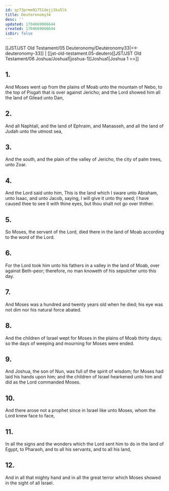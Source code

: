 ```yaml
---
id: qz73prmm91751dejj1ku5lk
title: Deuteronomy34
desc: ''
updated: 1704669006644
created: 1704669006644
isDir: false
---
```

[[JST/JST Old Testament/05 Deuteronomy/Deuteronomy33|<<-deuteronomy-33]] | [[jst-old-testament.05-deutero[[JST/JST Old Testament/06 Joshua/Joshua1|joshua-1]]Joshua1|Joshua 1 >>]]
## 1.
And Moses went up from the plains of Moab unto the mountain of Nebo, to the top of Pisgah that is over against Jericho; and the Lord showed him all the land of Gilead unto Dan,
## 2.
And all Naphtali, and the land of Ephraim, and Manasseh, and all the land of Judah unto the utmost sea,
## 3.
And the south, and the plain of the valley of Jericho, the city of palm trees, unto Zoar.
## 4.
And the Lord said unto him, This is the land which I sware unto Abraham, unto Isaac, and unto Jacob, saying, I will give it unto thy seed; I have caused thee to see it with thine eyes, but thou shalt not go over thither.
## 5.
So Moses, the servant of the Lord, died there in the land of Moab according to the word of the Lord.
## 6.
For the Lord took him unto his fathers in a valley in the land of Moab, over against Beth-peor; therefore, no man knoweth of his sepulcher unto this day.
## 7.
And Moses was a hundred and twenty years old when he died; his eye was not dim nor his natural force abated.
## 8.
And the children of Israel wept for Moses in the plains of Moab thirty days; so the days of weeping and mourning for Moses were ended.
## 9.
And Joshua, the son of Nun, was full of the spirit of wisdom; for Moses had laid his hands upon him; and the children of Israel hearkened unto him and did as the Lord commanded Moses.
## 10.
And there arose not a prophet since in Israel like unto Moses, whom the Lord knew face to face,
## 11.
In all the signs and the wonders which the Lord sent him to do in the land of Egypt, to Pharaoh, and to all his servants, and to all his land,
## 12.
And in all that mighty hand and in all the great terror which Moses showed in the sight of all Israel.

